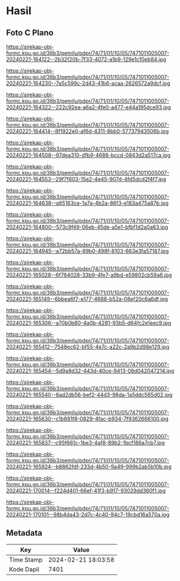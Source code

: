 # Hasil

## Foto C Plano

https://sirekap-obj-formc.kpu.go.id/36b3/pemilu/pdpr/74/71/01/10/05/7471011005007-20240221-164122--2b32f20b-7f33-4072-a1b9-129e1c10eb84.jpg

https://sirekap-obj-formc.kpu.go.id/36b3/pemilu/pdpr/74/71/01/10/05/7471011005007-20240221-164230--7a5c599c-2d43-41b6-acaa-2626572a9dcf.jpg

https://sirekap-obj-formc.kpu.go.id/36b3/pemilu/pdpr/74/71/01/10/05/7471011005007-20240221-164322--222c92ea-a6a2-4fe0-a477-e44a195dce93.jpg

https://sirekap-obj-formc.kpu.go.id/36b3/pemilu/pdpr/74/71/01/10/05/7471011005007-20240221-164414--8f1922e0-af6d-4311-8bb0-57737943506b.jpg

https://sirekap-obj-formc.kpu.go.id/36b3/pemilu/pdpr/74/71/01/10/05/7471011005007-20240221-164508--97dea310-dfb9-4688-bccd-0843d2a517ca.jpg

https://sirekap-obj-formc.kpu.go.id/36b3/pemilu/pdpr/74/71/01/10/05/7471011005007-20240221-164553--29f7f803-15e2-4e45-907d-4fd5dcd2f4f7.jpg

https://sirekap-obj-formc.kpu.go.id/36b3/pemilu/pdpr/74/71/01/10/05/7471011005007-20240221-164638--a65163ce-1a7a-4b2a-86f3-e183a475a87b.jpg

https://sirekap-obj-formc.kpu.go.id/36b3/pemilu/pdpr/74/71/01/10/05/7471011005007-20240221-164800--573c9f49-06eb-45de-a5e1-bfbf1d2a0a63.jpg

https://sirekap-obj-formc.kpu.go.id/36b3/pemilu/pdpr/74/71/01/10/05/7471011005007-20240221-164945--a72bb57a-89b0-498f-8103-663e3fa57187.jpg

https://sirekap-obj-formc.kpu.go.id/36b3/pemilu/pdpr/74/71/01/10/05/7471011005007-20240221-165028--6f764028-33b9-4fe7-a9bd-e59802cb59a6.jpg

https://sirekap-obj-formc.kpu.go.id/36b3/pemilu/pdpr/74/71/01/10/05/7471011005007-20240221-165149--6bbea6f7-e177-4688-b52a-08ef20c6a6df.jpg

https://sirekap-obj-formc.kpu.go.id/36b3/pemilu/pdpr/74/71/01/10/05/7471011005007-20240221-165306--a70b0b80-4a0b-4281-93b5-d64fc2e1eec9.jpg

https://sirekap-obj-formc.kpu.go.id/36b3/pemilu/pdpr/74/71/01/10/05/7471011005007-20240221-165412--7548ec62-bf55-4e7c-a22c-2a9b2d98e129.jpg

https://sirekap-obj-formc.kpu.go.id/36b3/pemilu/pdpr/74/71/01/10/05/7471011005007-20240221-165454--5d9a8d32-443d-40ce-9413-08d042047214.jpg

https://sirekap-obj-formc.kpu.go.id/36b3/pemilu/pdpr/74/71/01/10/05/7471011005007-20240221-165540--6ad2db56-bef2-44d3-98da-1a5ddc565d02.jpg

https://sirekap-obj-formc.kpu.go.id/36b3/pemilu/pdpr/74/71/01/10/05/7471011005007-20240221-165630--c1b891f8-0829-4fac-b934-7f9362666100.jpg

https://sirekap-obj-formc.kpu.go.id/36b3/pemilu/pdpr/74/71/01/10/05/7471011005007-20240221-165837--c95f661c-1be3-4af8-89b2-1bcf186a7cb7.jpg

https://sirekap-obj-formc.kpu.go.id/36b3/pemilu/pdpr/74/71/01/10/05/7471011005007-20240221-165924--b8862fdf-233d-4b50-9a49-999b2ab5b10b.jpg

https://sirekap-obj-formc.kpu.go.id/36b3/pemilu/pdpr/74/71/01/10/05/7471011005007-20240221-170014--f224d401-66ef-41f3-b917-93029dd360f1.jpg

https://sirekap-obj-formc.kpu.go.id/36b3/pemilu/pdpr/74/71/01/10/05/7471011005007-20240221-170101--98b4da43-2d7c-4c40-94c7-19cbd16a570a.jpg


## Metadata

| Key        | Value               |
| ---------- | ------------------- |
| Time Stamp | 2024-02-21 18:03:58 |
| Kode Dapil | 7401                |



